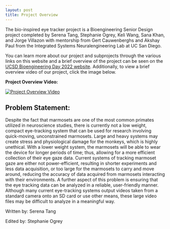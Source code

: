 ```yaml
---
layout: post
title: Project Overview
---
```

The bio-inspired eye tracker project is a Bioengineering Senior Design project completed by Serena Tang, Stephanie Ogrey, Keli Wang, Sana Khan, and Jorge Villazon with mentorship from Gert Cauwenberghs and Akshay Paul from the Integrated Systems Neuralengineering Lab at UC San Diego. 

You can learn more about our project and subprojects through the various links on this website and a brief overview of the project can be seen on the [UCSD Bioengineering Day 2022 website](https://sites.google.com/ucsd.edu/beday2022/poster-session-1-1030am-12pm/group-17-bio-inspired-eye-tracker). Additionally, to view a brief overview video of our project, click the image below.

**Project Overview Video:**

[![Project Overview Video](../images/videothumbnail.png)](https://drive.google.com/file/d/16rvLF4y8ljd50WN41LSijQXaElyvWO6c/view?usp=sharing)

## Problem Statement: 

Despite the fact that marmosets are one of the most common primates utilized in neuroscience studies, there is currently not a low weight, compact eye-tracking system that can be used for research involving quick-moving, unconstrained marmosets. Large and heavy systems may create stress and physiological damage for the monkeys, which is highly unethical. With a lower weight system, the marmosets will be able to wear the device for longer periods of time; thus, allowing for a more efficient collection of their eye gaze data. Current systems of tracking marmoset gaze are either not power-efficient, resulting in shorter experiments and less data acquisition, or too large for the marmosets to carry and move around, reducing the accuracy of data acquired from marmosets interacting with their environments. A further aspect of this problem is ensuring that the eye tracking data can be analyzed in a reliable, user-friendly manner. Although many current eye-tracking systems output videos taken from a standard camera onto an SD card or use other means, these large video files may be difficult to analyze in a meaningful way.





Written by: Serena Tang 

Edited by: Stephanie Ogrey
